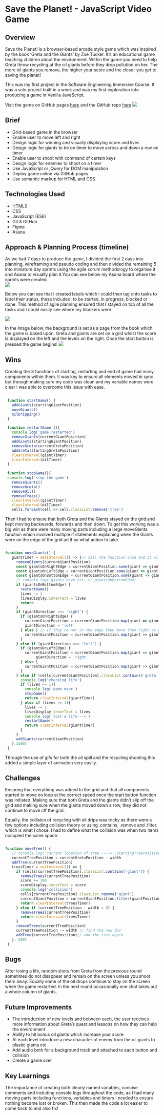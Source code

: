 # Save the Planet! - JavaScript Video Game

<h2>Overview </h2>

Save the Planet! is a browser-based arcade style game which was inspired by the book ‘Greta and the Giants’ by Zoe Tucker. It’s an educational game teaching children about the environment. Within the game you need to help Greta throw recycling at the oil giants before they drop pollution on her. The more oil giants you remove, the higher your score and the closer you get to saving the planet! 

This was my first project in the Software Engineering Immersive Course. It was a solo project built in a week and was my first exploration into producing a game in Vanilla JavaScript. 

Visit the game on GitHub pages [here](https://cnmabc.github.io/Project-1/) and the GitHub repo [here](https://github.com/CNMABC/Project-1)
![](ezgif.com-gif-maker.gif)

<h2> Brief </h2> 
<ul> 
<li>Grid-based game in the browser</li>
<li>Enable user to move left and right</li>
<li>Design logic for winning and visually displaying score and lives</li>
<li>Design logic for giants to be on timer to move across and down a row on timer</li>
<li>Enable user to shoot with command of certain keys</li>
<li>Design logic for enemies to shoot on a timer</li>
<li>Use JavaScript or jQuery for DOM manipulation</li>
<li>Deploy game online via GitHub pages </li>
<li> Use semantic markup for HTML and CSS</li>
</ul>


<h2>Technologies Used </h2> 
<ul> 
<li>HTML5</li>
<li>CSS</li> 
<li>JavaScript (ES6)</li>
<li>Git & GitHub</li>
<li>Figma</li>
<li>Asana</li>
</ul>


<h2>Approach & Planning Process (timeline)</h2>

As we had 7 days to produce the game, I divided the first 2 days into planning, wireframing and pseudo coding and then divided the remaining 5 into miniature day sprints using the agile scrum methodology to organise it and Asana to visually plan it.You can see below my Asana board where the sprints were created.  
![](images/asana-pic-1.png)

Below you can see that I created labels which I could then tag onto tasks to label their status, these included:  to be started, in progress, blocked or done. This method of agile planning ensured that I stayed on top of all the tasks and I could easily see where my blockers were. 

![](images/asana-pic-2.png)

In the image below, the background is set as a page from the book which the game is based upon. Greta and giants are set on a grid whilst the score is displayed on the left and the levels on the right. Once the start button is pressed the game begins!
![](images/game-greta-1.png.png)

<h2>Wins</h2> 
Creating the 3 functions of starting, restarting and end of game had many components within them. It was key to ensure all elements moved in sync but through making sure my code was clean and my variable names were clear I was able to overcome this issue with ease. 

``` javascript
 
 function startGame() {
   addGiants(startingGiantPosition)
   moveGiants()
   oilDripping()
 }
 
 function restartGame (){
   console.log('game restarted')
   removeGiants(currentGiantPosition)
   addGiants(startingGiantPosition)
   removeGreta(currentGretaPosition)
   addGreta(startingGretaPosition)
   clearInterval(giantTimer)
   clearInterval(oilTimer)
 }
 
 function stopGame(){
 console.log('stop the game')
   removeGiants()
   removeGreta()
   removeOil()
   removeTrees()
   clearInterval(giantTimer)
   clearInterval(oilTimer)
   cells.forEach(cell => cell.classList.remove('tree')


```
Then I had to ensure that both Greta and the Giants stayed on the grid and kept moving backwards, forwards and then down. To get this working was a big win as there were many moving parts including a large moveGiants function which involved multiple if statements explaining when the Giants were on the edge of the grid ad if so what action to take. 

``` javascript

function moveGiants() {
   giantTimer = setInterval(() => {// call the function once and it will trigger the interval once (just in case we need to add more logic before or after)
     removeGiants(currentGiantPosition)
     const giantsOnRightEdge = currentGiantPosition.some(giant => giant % width === 9)
     const giantsOnLeftEdge = currentGiantPosition.some(giant => giant % width === 0)
     const giantsOnBottomEdge = currentGiantPosition.some(giant => giantsHitEdge.includes(giant))
     // console.log('giants have hit-->',giantsOnBottomEdge)
     if (giantsOnBottomEdge) {
       restartGame()
       lives -= 1
       livesDisplay.innerText = lives
       return
     }
     if (giantDirection === 'right') {
       if (giantsOnRightEdge) {
         currentGiantPosition = currentGiantPosition.map(giant => giant + width)
         giantDirection = 'left'
       } else { // if they're not on the edge then move them right as normal
         currentGiantPosition = currentGiantPosition.map(giant => giant + 1)
       }
     } else if (giantDirection === 'left') {
       if (giantsOnLeftEdge) {
         currentGiantPosition = currentGiantPosition.map(giant => giant + width)
              giantDirection = 'right'
       } else {
         currentGiantPosition = currentGiantPosition.map(giant => giant - 1)
       }
     } else if (cells[currentGiantPosition].classList.contains('greta')) {
       console.log('checking life')
       if (lives <= 1){
         console.log('game over')
         stopGame()
         return clearInterval(giantTimer)
       } else if (lives >= 1){
         lives -= 1
         livesDisplay.innerText = lives
         console.log('lost a life--->')
         restartGame()
         return clearInterval(giantTimer)
       }
     }
     addGiants(currentGiantPosition)
   },1500)
 }


```
Through the use of gifs for both the oil spill and the recycling shooting this added a simple layer of animation very easily. 


<h2>Challenges</h2>
Ensuring that everything was added to the grid and that all components started to move on loop at the correct speed once the start button function was initiated. Making sure that both Greta and the giants didn’t slip off the grid and making sure when the giants moved down a row, they did not continue to move off the grid. 

Equally, the collision of recycling with oil drips was tricky as there were a few options including collision theory or using .contains, .remove and .filter. which is what I chose. I had to define what the collision was when two items occupied the same space. 

``` javascript

function moveTree() {
   // console.log('current location of tree ---->',startingTreePosition)
   currentTreePosition = currentGretaPosition - width
   addTree(currentTreePosition)
   treesTimer = setInterval(() => {
     if (cells[currentTreePosition].classList.contains('giant')) {
       removeTrees(currentTreePosition)
       score += 100
       scoreDisplay.innerText = score
       console.log('collision')
       cells[currentTreePosition].classList.remove('giant')
       currentGiantPosition = currentGiantPosition.filter(giantPosition => giantPosition !== currentTreePosition)      
       return clearInterval(treesTimer)
     } else if (currentTreePosition - width < 0) {
       removeTrees(currentTreePosition)
       return clearInterval(treesTimer)
     }
     removeTrees(currentTreePosition)
     currentTreePosition -= width // find the new div
     addTree(currentTreePosition)// add the tree again
   }, 500)
 }

```

<h2>Bugs</h2>
After losing a life, random shots from Greta from the previous round sometimes do not disappear and remain on the screen unless you shoot them away. Equally some of the oil drops continue to stay on the screen when the game restarted. In the next round occasionally one shot takes out a whole column of giants. 

<h2>Future Improvements</h2> 
<ul>
<li> The introduction of new levels and between each, the user receives more information about Greta’s quest and lessons on how they can help the environment 
<li> Ability to hit bonus oil giants which increase your score 
<li> At each level introduce a new character of enemy from the oil giants to plastic giants etc. 
<li>Add audio both for a background track and attached to each button and collision </li>
<li>Create a game over </li>
</ul>

<h2>Key Learnings</h2> 
The importance of creating both clearly named variables, concise comments and including console.logs throughout the code, as I had many moving parts including functions, variables and timers I needed to ensure nothing became lost or broken. This then made the code a lot easier to come back to and also fix! 
